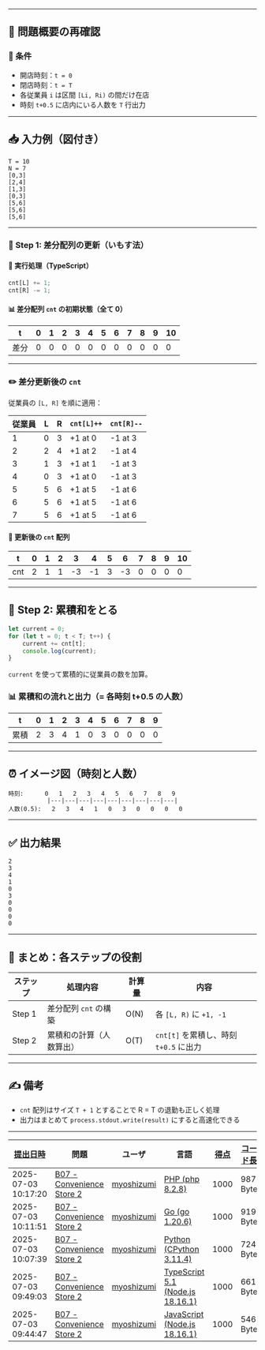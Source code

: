 
---

## 🏪 問題概要の再確認

### 📌 条件

* 開店時刻：`t = 0`
* 閉店時刻：`t = T`
* 各従業員 `i` は区間 `[Li, Ri)` の間だけ在店
* 時刻 `t+0.5` に店内にいる人数を `T` 行出力

---

## 📥 入力例（図付き）

```
T = 10
N = 7
[0,3]
[2,4]
[1,3]
[0,3]
[5,6]
[5,6]
[5,6]
```

---

### 🧭 Step 1: 差分配列の更新（いもす法）

#### 🧮 実行処理（TypeScript）

```ts
cnt[L] += 1;
cnt[R] -= 1;
```

#### 📊 差分配列 `cnt` の初期状態（全て 0）

| t  | 0 | 1 | 2 | 3 | 4 | 5 | 6 | 7 | 8 | 9 | 10 |
| -- | - | - | - | - | - | - | - | - | - | - | -- |
| 差分 | 0 | 0 | 0 | 0 | 0 | 0 | 0 | 0 | 0 | 0 | 0  |

---

### ✏️ 差分更新後の `cnt`

従業員の `[L, R]` を順に適用：

| 従業員 | L | R | `cnt[L]++` | `cnt[R]--` |
| --- | - | - | ---------- | ---------- |
| 1   | 0 | 3 | +1 at 0    | -1 at 3    |
| 2   | 2 | 4 | +1 at 2    | -1 at 4    |
| 3   | 1 | 3 | +1 at 1    | -1 at 3    |
| 4   | 0 | 3 | +1 at 0    | -1 at 3    |
| 5   | 5 | 6 | +1 at 5    | -1 at 6    |
| 6   | 5 | 6 | +1 at 5    | -1 at 6    |
| 7   | 5 | 6 | +1 at 5    | -1 at 6    |

#### 🧮 更新後の `cnt` 配列

| t   | 0 | 1 | 2 | 3  | 4  | 5 | 6  | 7 | 8 | 9 | 10 |
| --- | - | - | - | -- | -- | - | -- | - | - | - | -- |
| cnt | 2 | 1 | 1 | -3 | -1 | 3 | -3 | 0 | 0 | 0 | 0  |

---

## 🔄 Step 2: 累積和をとる

```ts
let current = 0;
for (let t = 0; t < T; t++) {
    current += cnt[t];
    console.log(current);
}
```

`current` を使って累積的に従業員の数を加算。

### 📊 累積和の流れと出力（= 各時刻 t+0.5 の人数）

| t  | 0 | 1 | 2 | 3 | 4 | 5 | 6 | 7 | 8 | 9 |
| -- | - | - | - | - | - | - | - | - | - | - |
| 累積 | 2 | 3 | 4 | 1 | 0 | 3 | 0 | 0 | 0 | 0 |

---

## ⏰ イメージ図（時刻と人数）

```
時刻:      0   1   2   3   4   5   6   7   8   9
           |---|---|---|---|---|---|---|---|---|
人数(0.5):   2   3   4   1   0   3   0   0   0   0
```

---

## ✅ 出力結果

```
2
3
4
1
0
3
0
0
0
0
```

---

## 🧠 まとめ：各ステップの役割

| ステップ   | 処理内容           | 計算量  | 内容                           |
| ------ | -------------- | ---- | ---------------------------- |
| Step 1 | 差分配列 `cnt` の構築 | O(N) | 各 `[L, R)` に `+1, -1`        |
| Step 2 | 累積和の計算（人数算出）   | O(T) | `cnt[t]` を累積し、時刻 `t+0.5` に出力 |

---

## ✍️ 備考

* `cnt` 配列はサイズ `T + 1` とすることで R = T の退勤も正しく処理
* 出力はまとめて `process.stdout.write(result)` にすると高速化できる

---

| [提出日時](https://atcoder.jp/contests/tessoku-book/submissions/me?desc=true&orderBy=created) | 問題 | ユーザ | 言語 | [得点](https://atcoder.jp/contests/tessoku-book/submissions/me?desc=true&orderBy=score) | [コード長](https://atcoder.jp/contests/tessoku-book/submissions/me?orderBy=source_length) | 結果 | [実行時間](https://atcoder.jp/contests/tessoku-book/submissions/me?orderBy=time_consumption) | [メモリ](https://atcoder.jp/contests/tessoku-book/submissions/me?orderBy=memory_consumption) |  |
| --- | --- | --- | --- | --- | --- | --- | --- | --- | --- |
| 2025-07-03 10:17:20 | [B07 - Convenience Store 2](https://atcoder.jp/contests/tessoku-book/tasks/math_and_algorithm_al) | [myoshizumi](https://atcoder.jp/users/myoshizumi) | [PHP (php 8.2.8)](https://atcoder.jp/contests/tessoku-book/submissions/me?f.Language=5016) | 1000 | 987 Byte |  | 639 ms | 29068 KiB | [詳細](https://atcoder.jp/contests/tessoku-book/submissions/67248374) |
| 2025-07-03 10:11:51 | [B07 - Convenience Store 2](https://atcoder.jp/contests/tessoku-book/tasks/math_and_algorithm_al) | [myoshizumi](https://atcoder.jp/users/myoshizumi) | [Go (go 1.20.6)](https://atcoder.jp/contests/tessoku-book/submissions/me?f.Language=5002) | 1000 | 919 Byte |  | 118 ms | 15736 KiB | [詳細](https://atcoder.jp/contests/tessoku-book/submissions/67248295) |
| 2025-07-03 10:07:39 | [B07 - Convenience Store 2](https://atcoder.jp/contests/tessoku-book/tasks/math_and_algorithm_al) | [myoshizumi](https://atcoder.jp/users/myoshizumi) | [Python (CPython 3.11.4)](https://atcoder.jp/contests/tessoku-book/submissions/me?f.Language=5055) | 1000 | 724 Byte |  | 301 ms | 56448 KiB | [詳細](https://atcoder.jp/contests/tessoku-book/submissions/67248254) |
| 2025-07-03 09:49:03 | [B07 - Convenience Store 2](https://atcoder.jp/contests/tessoku-book/tasks/math_and_algorithm_al) | [myoshizumi](https://atcoder.jp/users/myoshizumi) | [TypeScript 5.1 (Node.js 18.16.1)](https://atcoder.jp/contests/tessoku-book/submissions/me?f.Language=5058) | 1000 | 661 Byte |  | 472 ms | 134216 KiB | [詳細](https://atcoder.jp/contests/tessoku-book/submissions/67248019) |
| 2025-07-03 09:44:47 | [B07 - Convenience Store 2](https://atcoder.jp/contests/tessoku-book/tasks/math_and_algorithm_al) | [myoshizumi](https://atcoder.jp/users/myoshizumi) | [JavaScript (Node.js 18.16.1)](https://atcoder.jp/contests/tessoku-book/submissions/me?f.Language=5009) | 1000 | 546 Byte |  | 1845 ms | 123988 KiB | [詳細](https://atcoder.jp/contests/tessoku-book/submissions/67247958) |